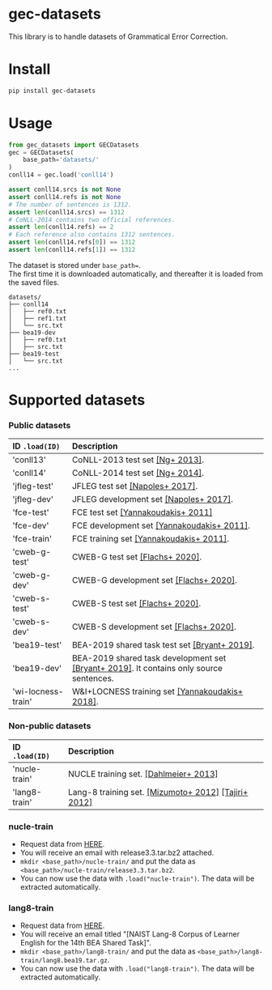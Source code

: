# gec-datasets

This library is to handle datasets of Grammatical Error Correction.

# Install

```sh
pip install gec-datasets
```


# Usage
```python
from gec_datasets import GECDatasets
gec = GECDatasets(
    base_path='datasets/'
)
conll14 = gec.load('conll14')

assert conll14.srcs is not None
assert conll14.refs is not None
# The number of sentences is 1312.
assert len(conll14.srcs) == 1312
# CoNLL-2014 contains two official references.
assert len(conll14.refs) == 2
# Each reference also contains 1312 sentences.
assert len(conll14.refs[0]) == 1312
assert len(conll14.refs[1]) == 1312
```

The dataset is stored under `base_path=`.  
The first time it is downloaded automatically, and thereafter it is loaded from the saved files.

```
datasets/
├── conll14
│   ├── ref0.txt
│   ├── ref1.txt
│   └── src.txt
├── bea19-dev
│   ├── ref0.txt
│   ├── src.txt
├── bea19-test
│   └── src.txt
...
```

# Supported datasets

### Public datasets

|ID `.load(ID)`|Description|
|:--|:--|
|'conll13'|CoNLL-2013 test set [[Ng+ 2013]](https://aclanthology.org/W13-3601/).|
|'conll14'|CoNLL-2014 test set [[Ng+ 2014]](https://aclanthology.org/W14-1701/).|
|'jfleg-test'|JFLEG test set [[Napoles+ 2017]](https://aclanthology.org/E17-2037/).|
|'jfleg-dev'|JFLEG development set [[Napoles+ 2017]](https://aclanthology.org/E17-2037/).|
|'fce-test'|FCE test set [[Yannakoudakis+ 2011]](https://aclanthology.org/P11-1019/)|
|'fce-dev'|FCE development set [[Yannakoudakis+ 2011]](https://aclanthology.org/P11-1019/).|
|'fce-train'|FCE training set [[Yannakoudakis+ 2011]](https://aclanthology.org/P11-1019/).|
|'cweb-g-test'|CWEB-G test set [[Flachs+ 2020]](https://aclanthology.org/2020.emnlp-main.680/).|
|'cweb-g-dev'|CWEB-G development set [[Flachs+ 2020]](https://aclanthology.org/2020.emnlp-main.680/).|
|'cweb-s-test'|CWEB-S test set [[Flachs+ 2020]](https://aclanthology.org/2020.emnlp-main.680/).|
|'cweb-s-dev'|CWEB-S development set [[Flachs+ 2020]](https://aclanthology.org/2020.emnlp-main.680/).|
|'bea19-test'|BEA-2019 shared task test set [[Bryant+ 2019]](https://aclanthology.org/W19-4406/).|
|'bea19-dev'|BEA-2019 shared task development set [[Bryant+ 2019]](https://aclanthology.org/W19-4406/). It contains only source sentences.|
|'wi-locness-train'|W&I+LOCNESS training set [[Yannakoudakis+ 2018]](https://www.cl.cam.ac.uk/~hy260/WI-cefr.pdf).|

### Non-public datasets

|ID `.load(ID)`|Description|
|:--|:--|
|'nucle-train'|NUCLE training set. [[Dahlmeier+ 2013]](https://aclanthology.org/W13-1703/)|
|'lang8-train'|Lang-8 training set. [[Mizumoto+ 2012]](https://aclanthology.org/C12-2084/) [[Tajiri+ 2012]](https://aclanthology.org/P12-2039/)|

### nucle-train

- Request data from [HERE](https://www.cl.cam.ac.uk/research/nl/bea2019st/).
- You will receive an email with release3.3.tar.bz2 attached.
- `mkdir <base_path>/nucle-train/` and put the data as ` <base_path>/nucle-train/release3.3.tar.bz2`.
- You can now use the data with `.load("nucle-train")`. The data will be extracted automatically.

### lang8-train

- Request data from [HERE](https://www.cl.cam.ac.uk/research/nl/bea2019st/).
- You will receive an email titled "[NAIST Lang-8 Corpus of Learner English for the 14th BEA Shared Task]".
- `mkdir <base_path>/lang8-train/` and put the data as `<base_path>/lang8-train/lang8.bea19.tar.gz`.
- You can now use the data with `.load("lang8-train")`. The data will be extracted automatically.